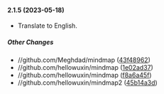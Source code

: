 #### 2.1.5 (2023-05-18)

* Translate to English.

##### Other Changes

* //github.com/Meghdad/mindmap ([43f48962](https://github.com/hellowuxin/mindmap/commit/43f48962b0e985a3658402cb158b1a70dd207f37))
* //github.com/hellowuxin/mindmap ([1e02ad37](https://github.com/hellowuxin/mindmap/commit/1e02ad3704f6ccbbbc36ea8b6753a2eecd8ccaaa))
* //github.com/hellowuxin/mindmap ([f8a6a45f](https://github.com/hellowuxin/mindmap/commit/f8a6a45f2db9d39aa21a2afc0f2f550ff0b1816c))
* //github.com/hellowuxin/mindmap2 ([45b14a3d](https://github.com/hellowuxin/mindmap/commit/45b14a3d5dfc9287715d86131e99c6383ce31a19))

